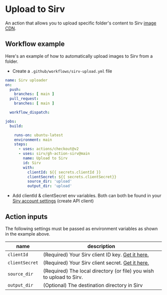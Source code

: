 # Upload to Sirv
An action that allows you to upload specific folder's content to Sirv <a href="https://sirv.com/">image CDN</a>.

## Workflow example
Here's an example of how to automatically upload images to Sirv from a folder.
- Create a `.github/workflows/sirv-upload.yml` file
```yaml
name: Sirv uploader
on:
  push:
    branches: [ main ]
  pull_request:
    branches: [ main ]

  workflow_dispatch:

jobs:
  build:

    runs-on: ubuntu-latest
    environment: main
    steps:
      - uses: actions/checkout@v2
      - uses: sirv/gh-action-sirv@main
        name: Upload to Sirv
        id: Sirv
        with:
          clientId: ${{ secrets.clientId }}
          clientSecret: ${{ secrets.clientSecret}}
          source_dir: 'upload'
          output_dir: 'upload'
```
- Add clientId & clientSecret env variables. Both can both be found in your [Sirv account settings](https://my.sirv.com/#/account/settings/api) (create API client)
## Action inputs

The following settings must be passed as environment variables as shown in the example above.

| name                    | description                                                  |
| ----------------------- | ------------------------------------------------------------ |
| `clientId`            | (Required) Your Sirv client ID key. [Get it here.](https://my.sirv.com/#/account/settings/api) |
| `clientSecret` | (Required) Your Sirv client secret. [Get it here.](https://my.sirv.com/#/account/settings/api) |
| `source_dir`            | (Required) The local directory (or file) you wish to upload to Sirv. |
| `output_dir`       | (Optional) The destination directory in Sirv |


